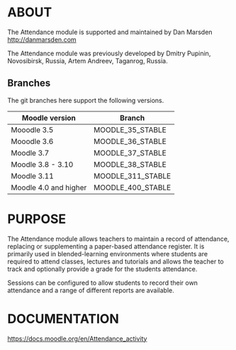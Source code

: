 # ABOUT

The Attendance module is supported and maintained by Dan Marsden http://danmarsden.com

The Attendance module was previously developed by
    Dmitry Pupinin, Novosibirsk, Russia,
    Artem Andreev, Taganrog, Russia.

Branches
--------
The git branches here support the following versions.

| Moodle version        | Branch            |
|-----------------------|-------------------|
| Mooodle 3.5           | MOODLE_35_STABLE  |
| Mooodle 3.6           | MOODLE_36_STABLE  |
| Moodle 3.7            | MOODLE_37_STABLE  |
| Moodle 3.8 - 3.10     | MOODLE_38_STABLE  |
| Moodle 3.11           | MOODLE_311_STABLE |
| Moodle 4.0 and higher | MOODLE_400_STABLE |
# PURPOSE
The Attendance module allows teachers to maintain a record of attendance, replacing or supplementing a paper-based attendance register.
It is primarily used in blended-learning environments where students are required to attend classes, lectures and tutorials and allows
the teacher to track and optionally provide a grade for the students attendance.

Sessions can be configured to allow students to record their own attendance and a range of different reports are available.

# DOCUMENTATION
https://docs.moodle.org/en/Attendance_activity
